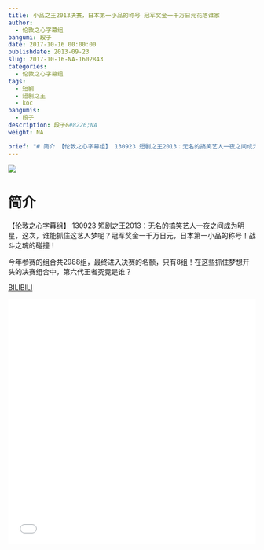```yaml
---
title: 小品之王2013决赛，日本第一小品的称号 冠军奖金一千万日元花落谁家
author: 
  - 伦敦之心字幕组
bangumi: 段子
date: 2017-10-16 00:00:00
publishdate: 2013-09-23
slug: 2017-10-16-NA-1602843
categories: 
  - 伦敦之心字幕组
tags: 
  - 短剧
  - 短剧之王
  - koc
bangumis: 
  - 段子
description: 段子&#8226;NA
weight: NA

brief: "# 简介 【伦敦之心字幕组】 130923 短剧之王2013：无名的搞笑艺人一夜之间成为明星，这次，谁能抓住这艺人梦呢？冠军奖金一千万日元，日本第一小品的称号！战斗之魂的碰撞！ 今年参赛的组合共2988组，最终进入决赛的名额，只有8组！在这些抓住梦想开头的决赛组合中，第六代王者究竟是谁？"
---
```


![](https://i.imgur.com/KxJo21N.jpg)

# 简介  
【伦敦之心字幕组】 130923 短剧之王2013：无名的搞笑艺人一夜之间成为明星，这次，谁能抓住这艺人梦呢？冠军奖金一千万日元，日本第一小品的称号！战斗之魂的碰撞！

今年参赛的组合共2988组，最终进入决赛的名额，只有8组！在这些抓住梦想开头的决赛组合中，第六代王者究竟是谁？

  [BILIBILI](https://www.bilibili.com/video/av1602843/)


<div class="vcontainer">  <iframe class='video' src="//www.bilibili.com/blackboard/player.html?aid=1602843" width="100%" height="500" frameborder="0" allowfullscreen="allowfullscreen"></iframe></div>
